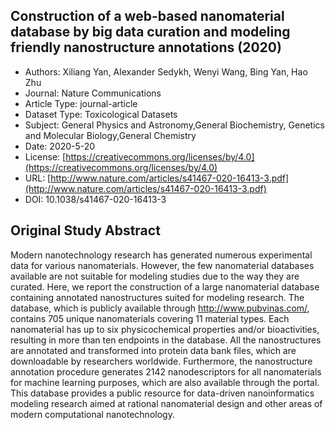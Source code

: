 <script type='text/javascript' src='https://d1bxh8uas1mnw7.cloudfront.net/assets/embed.js'></script>

<div style="float: right; width: 200px" class='altmetric-embed' data-badge-type='donut' data-condensed='true' data-badge-details='right' data-doi="10.1038/s41467-020-16413-3"></div>

## Construction of a web-based nanomaterial database by big data curation and modeling friendly nanostructure annotations (2020)
<script type="application/ld+json">
	{	
		"@context": {
			"bs": "https://bioschemas.org/",
			"schema": "https://schema.org/",
			"citation": "schema:citation",
			"name": "schema:name",
			"url": "schema:url",
			"variableMeasured": "schema:variableMeasured"
		},
		"variableMeasured": [
			{
				"@type": "schema:PropertyValue",
				"name": "MI-R1.3-ABSTRACT-BASIC-CHEMICAL_COMPOSITION"
			},
			{
				"@type": "schema:PropertyValue",
				"name": "MI-R1.3-ABSTRACT-PHYSCHEM-SHAPE"
			},
			{
				"@type": "schema:PropertyValue",
				"name": "MI-R1.3-ABSTRACT-PHYSCHEM-SIZE"
			},
			{
				"@type": "schema:PropertyValue",
				"name": "MI-R1.3-ABSTRACT-PHYSCHEM-ZETA_POTENTIAL"
			}
		],
		"@type": "schema:Dataset",
		"name": "Construction of a web-based nanomaterial database by big data curation and modeling friendly nanostructure annotations",
		"url": "http://www.nature.com/articles/s41467-020-16413-3.pdf",
		"citation": "https://doi.org/10.1038/s41467-020-16413-3",
		"@id": "10.1038/s41467-020-16413-3",
		"http://purl.org/dc/terms/conformsTo": { "@type": "schema:CreativeWork", "@id": "https://bioschemas.org/profiles/Dataset/0.4-DRAFT" },
		"schema:license": "https://creativecommons.org/licenses/by/4.0",
		"schema:creator": [
		  {
			"@type": "schema:Organization",
			"name": "RiskGONE"
		  }
		],
		"schema:datePublished": "2020-5-20"
	}
</script>

* Authors: Xiliang Yan, Alexander Sedykh, Wenyi Wang, Bing Yan, Hao Zhu
* Journal: Nature Communications
* Article Type: journal-article
* Dataset Type: Toxicological Datasets
* Subject: General Physics and Astronomy,General Biochemistry, Genetics and Molecular Biology,General Chemistry
* Date: 2020-5-20
* License: [https://creativecommons.org/licenses/by/4.0](https://creativecommons.org/licenses/by/4.0)
* URL: [http://www.nature.com/articles/s41467-020-16413-3.pdf](http://www.nature.com/articles/s41467-020-16413-3.pdf)
* DOI: 10.1038/s41467-020-16413-3


## Original Study Abstract

Modern nanotechnology research has generated numerous experimental data for various nanomaterials. However, the few nanomaterial databases available are not suitable for modeling studies due to the way they are curated. Here, we report the construction of a large nanomaterial database containing annotated nanostructures suited for modeling research. The database, which is publicly available through http://www.pubvinas.com/, contains 705 unique nanomaterials covering 11 material types. Each nanomaterial has up to six physicochemical properties and/or bioactivities, resulting in more than ten endpoints in the database. All the nanostructures are annotated and transformed into protein data bank files, which are downloadable by researchers worldwide. Furthermore, the nanostructure annotation procedure generates 2142 nanodescriptors for all nanomaterials for machine learning purposes, which are also available through the portal. This database provides a public resource for data-driven nanoinformatics modeling research aimed at rational nanomaterial design and other areas of modern computational nanotechnology.
